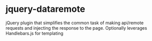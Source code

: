 jquery-dataremote
=================

jQuery plugin that simplifies the common task of making api/remote requests and injecting the response to the page. Optionally leverages Handlebars.js for templating
